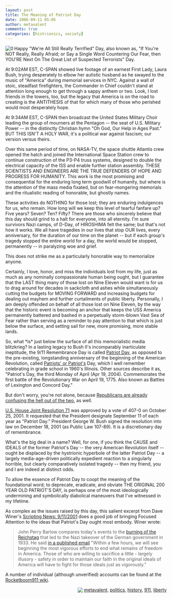 ```yaml
---
layout: post
title: The Meaning of Patriot Day
date: 2006-09-11 05:05
author: metavalent
comments: true
categories: [histrionics, society]
---
```

<p><!--Lead Photo --><a href="http://www.time.com/time/magazine/article/0,9171,1531303,00.html"><img src="http://img401.imageshack.us/img401/1420/1101060911400nk0.jpg" border="0" alt="0" align="left" /></a><!-- Commentary -->Happy "We're All Still Really Terrified" Day, also known as, "If You're NOT Really, Really Afraid; or Say a Single Word Countering Our Fear, then YOU'RE Next On The Great List of Suspected Terrorists" Day.</p>
<p>At 9:02AM EST, C-SPAN showed live footage of an earnest First Lady, Laura Bush, trying desperately to elbow her autistic husband as he swayed to the music of "America" during memorial services in NYC.  Against a wall of stoic, steadfast firefighters, the Commander in Chief couldn't stand at attention long enough to get through a sappy anthem or two.  Look, I lost friends in the towers, too, but the legacy that America is on the road to creating is the ANTITHESIS of that for which many of those who perished would most desperately hope.</p>
<p>At 9:34AM EST, C-SPAN then broadcast the United States Military Choir leading the group of mourners at the Pentagon -- the seat of U.S. Military Power -- in the distinctly Christian hymn "Oh God, Our Help in Ages Past."  BUT THIS ISN'T A HOLY WAR, it's a political war against fascism; our version versus theirs.</p>
<p>Over this same period of time, on NASA-TV, the space shuttle Atlantis crew opened the hatch and joined the International Space Station crew to continue construction of the P3-P4 truss systems, designed to double the electrical capacity of the ISS and enable further station assembly. THESE SCIENTISTS AND ENGINEERS ARE THE TRUE DEFENDERS OF HOPE AND PROGRESS FOR HUMANITY.  This work is the most promising and consequential for the enduring long term goodwill of humanity, but where is the attention of the mass media fixated, but on fear-mongering memorials and the ritualistic reading of honorable, but ghostly names.  </p>
<p>These activities do NOTHING for those lost; they are enduring indulgences for us, who remain.  How long will we keep this level of tearful fanfare up?  Five years?  Seven?  Ten?  Fifty?  There are those who sincerely believe that this day should grind to a halt for everyone, into all eternity.  I'm sure survivors Nazi camps, of D-Day, of HIROSHIMA felt the same; but that's not how it works.  We all have tragedies in our lives that stop OUR lives, every anniversary, for the duration of our time on the planet -- but if each group's tragedy stopped the entire world for a day, the world would be stopped, permanently -- in paralyzing woe and grief.</p>
<p>This does not strike me as a particularly honorable way to memorialize anyone.</p>
<p>Certainly, I love, honor, and miss the individuals lost from my life, just as much as any nominally compassionate human being ought, but I guarantee that the LAST thing many of those lost on Nine Eleven would want is for us to drag around for decades in sackcloth and ashes while simultaneously cutting the budgets for MOVING FORWARD and increasing budgets for dealing out mayhem and further curtailments of public liberty.  Personally, I am deeply offended on behalf of all those lost on Nine Eleven, by the way that the historic event is becoming an anchor that keeps the USS America permanently battered and bashed in a perpetually storm-blown Vast Sea of Fear rather than serving as a reminder to pay attention to that which is just below the surface, and setting sail for new, more promising, more stable lands.</p>
<p>So, what *is* just below the surface of all this memorialistic media blitzkrieg? In a lasting legacy to Bush II's incomparably inarticulate ineptitude, the 9/11 Remembrance Day is called <a href="http://en.wikipedia.org/wiki/Patriot_Day">Patriot Day</a>, as opposed to the pre-existing, longstanding anniversary of the beginning of the American Revolution, called <a href="http://en.wikipedia.org/wiki/Patriots%27_Day">Patriots' or Patriot's</a> Day, which I well remember celebrating in grade school in 1960's Illinois.  Other sources describe it as, "Patriot's Day, the third Monday of April (Apr 19, 2004). Commemorates the first battle of the Revolutionary War on April 19, 1775. Also known as Battles of Lexington and Concord Day."</p>
<p>But don't worry, you're not alone, because <a href="http://www.renewamerica.us/archives/speeches/04_09_11patriotsday.htm">Republicans are already confusing the hell out of the two</a>, as well.</p>
<p><a href="http://thomas.loc.gov/cgi-bin/query/z?c107:hj71:">U.S. House Joint Resolution 71</a> was approved by a vote of 407-0 on October 25, 2001. It requested that the President designate September 11 of each year as "Patriot Day." President George W. Bush signed the resolution into law on December 18, 2001 (as Public Law 107-89). It is a discretionary day of remembrance.</p>
<p>What's the big deal in a name?  Well, for one, if you think the CAUSE and IDEALS of the former Patriot's Day -- the very American Revolution itself -- ought be displaced by the hystrionic hyperbole of the latter Patriot Day -- a largely media-age-driven politically expedient reaction to a singularly horrible, but clearly comparatively isolated tragedy -- then my friend, you and I are indeed at distinct odds.</p>
<p>To allow the essence of Patriot Day to coopt the meaning of the foundational word; to deprecate, eradicate, and obviate THE ORIGINAL 200 YEAR OLD PATRIOT'S DAY, is perhaps one of the most ideologically undermining and symbolically diabolical maneuvers that I've witnessed in my lifetime.</p>
<p>As complex as the issues raised by this day, this salient excerpt from Dave Winer's <a href="http://www.scripting.com/2001/09/11.html">Scripting News: 9/11/2001</a> does a good job of bringing Focused Attention to the ideas that Patriot's Day ought most embody. Winer wrote:<br />
<blockquote>John Perry Barlow compares today's events to the <a href="http://worldatwar.net/event/reichstagsbrand/">burning of the Reichstag</a> that led to the Nazi takeover of the German government in 1933. He said <a href="http://groups.yahoo.com/group/wtcattack/message/93">in a published email</a> "Within a few hours, we will see beginning the most vigorous efforts to end what remains of freedom in America. Those of who are willing to sacrifice a little - largely illusory - safety in order to maintain our faith in the original ideals of America will have to fight for those ideals just as vigorously."</blockquote></p>
<p>A number of individual (although unverified) accounts can be found at the <a href="http://rocketboom.wikia.com/wiki/Rocketboom911">Rocketboom911 wiki</a>.<br />
<!-- Tags -->
<div align="right">
<p><img src="http://metavalent.info/images/technorati.bug.10x10.jpg" align="absbottom" border="0"/> <a href="http://technorati.com/tag/metavalent" rel="tag">metavalent</a>, <a href="http://technorati.com/tag/politics" rel="tag">politics</a>, <a href="http://technorati.com/tag/history" rel="tag">history</a>, <a href="http://technorati.com/tag/911" rel="tag">911</a>, <a href="http://technorati.com/tag/liberty" rel="tag">liberty</a>
</p></div>
</p><p><!-- //End Tags -->
</p>

